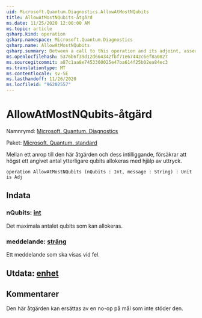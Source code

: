 ```yaml
---
uid: Microsoft.Quantum.Diagnostics.AllowAtMostNQubits
title: AllowAtMostNQubits-åtgärd
ms.date: 11/25/2020 12:00:00 AM
ms.topic: article
qsharp.kind: operation
qsharp.namespace: Microsoft.Quantum.Diagnostics
qsharp.name: AllowAtMostNQubits
qsharp.summary: Between a call to this operation and its adjoint, asserts that at most a given number of additional qubits are allocated with using statements.
ms.openlocfilehash: 5376b6f39d12d664342fbf71e67442c6ef8a0827
ms.sourcegitcommit: a87c1aa8e7453360025e47ba614f25b02ea84ec3
ms.translationtype: MT
ms.contentlocale: sv-SE
ms.lasthandoff: 11/26/2020
ms.locfileid: "96202557"
---
```

# <a name="allowatmostnqubits-operation"></a>AllowAtMostNQubits-åtgärd

Namnrymd: [Microsoft. Quantum. Diagnostics](xref:Microsoft.Quantum.Diagnostics)

Paket: [Microsoft. Quantum. standard](https://nuget.org/packages/Microsoft.Quantum.Standard)


Mellan ett anrop till den här åtgärden och dess intilliggande, försäkrar att högst ett angivet antal ytterligare qubits allokeras med hjälp av uttryck.

```qsharp
operation AllowAtMostNQubits (nQubits : Int, message : String) : Unit is Adj
```


## <a name="input"></a>Indata

### <a name="nqubits--int"></a>nQubits: [int](xref:microsoft.quantum.lang-ref.int)

Det maximala antalet qubits som kan allokeras.


### <a name="message--string"></a>meddelande: [sträng](xref:microsoft.quantum.lang-ref.string)

Ett meddelande som ska visas vid fel.



## <a name="output--unit"></a>Utdata: [enhet](xref:microsoft.quantum.lang-ref.unit)



## <a name="remarks"></a>Kommentarer

Den här åtgärden kan ersättas av en no-op på mål som inte stöder den.